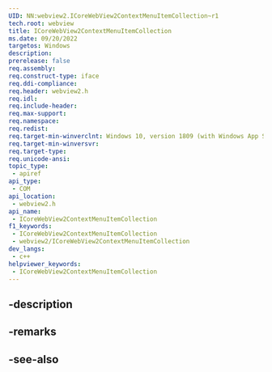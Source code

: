 ```yaml
---
UID: NN:webview2.ICoreWebView2ContextMenuItemCollection~r1
tech.root: webview
title: ICoreWebView2ContextMenuItemCollection
ms.date: 09/20/2022
targetos: Windows
description: 
prerelease: false
req.assembly: 
req.construct-type: iface
req.ddi-compliance: 
req.header: webview2.h
req.idl: 
req.include-header: 
req.max-support: 
req.namespace: 
req.redist: 
req.target-min-winverclnt: Windows 10, version 1809 (with Windows App SDK 1.1 or later)
req.target-min-winversvr: 
req.target-type: 
req.unicode-ansi: 
topic_type:
 - apiref
api_type:
 - COM
api_location:
 - webview2.h
api_name:
 - ICoreWebView2ContextMenuItemCollection
f1_keywords:
 - ICoreWebView2ContextMenuItemCollection
 - webview2/ICoreWebView2ContextMenuItemCollection
dev_langs:
 - c++
helpviewer_keywords:
 - ICoreWebView2ContextMenuItemCollection
---
```


## -description

## -remarks

## -see-also


